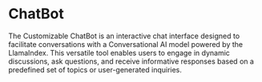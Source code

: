 # ChatBot
The Customizable ChatBot is an interactive chat interface designed to facilitate conversations with a Conversational AI model powered by the LlamaIndex. This versatile tool enables users to engage in dynamic discussions, ask questions, and receive informative responses based on a predefined set of topics or user-generated inquiries.
